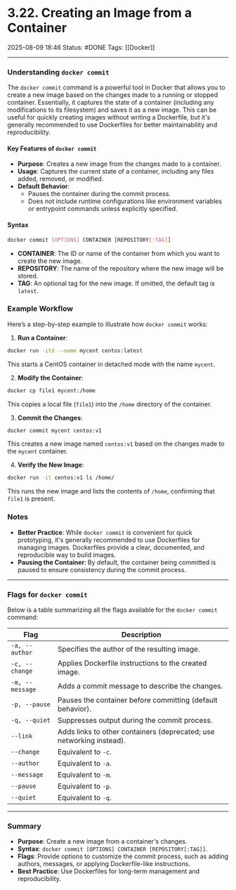 # 3.22. Creating an Image from a Container

2025-08-09 18:46
Status: #DONE 
Tags: [[Docker]]

---
### Understanding `docker commit`

The `docker commit` command is a powerful tool in Docker that allows you to create a new image based on the changes made to a running or stopped container. Essentially, it captures the state of a container (including any modifications to its filesystem) and saves it as a new image. This can be useful for quickly creating images without writing a Dockerfile, but it's generally recommended to use Dockerfiles for better maintainability and reproducibility.

#### Key Features of `docker commit`
- **Purpose**: Creates a new image from the changes made to a container.
- **Usage**: Captures the current state of a container, including any files added, removed, or modified.
- **Default Behavior**:
  - Pauses the container during the commit process.
  - Does not include runtime configurations like environment variables or entrypoint commands unless explicitly specified.

#### Syntax
```bash
docker commit [OPTIONS] CONTAINER [REPOSITORY[:TAG]]
```

- **CONTAINER**: The ID or name of the container from which you want to create the new image.
- **REPOSITORY**: The name of the repository where the new image will be stored.
- **TAG**: An optional tag for the new image. If omitted, the default tag is `latest`.

### Example Workflow

Here’s a step-by-step example to illustrate how `docker commit` works:

1. **Run a Container**:
```bash
docker run -itd --name mycent centos:latest
```
   This starts a CentOS container in detached mode with the name `mycent`.

2. **Modify the Container**:
```bash
docker cp file1 mycent:/home
```
   This copies a local file (`file1`) into the `/home` directory of the container.

3. **Commit the Changes**:
```bash
docker commit mycent centos:v1
```
   This creates a new image named `centos:v1` based on the changes made to the `mycent` container.

4. **Verify the New Image**:
```bash
docker run -it centos:v1 ls /home/
```
   This runs the new image and lists the contents of `/home`, confirming that `file1` is present.

### Notes
- **Better Practice**: While `docker commit` is convenient for quick prototyping, it's generally recommended to use Dockerfiles for managing images. Dockerfiles provide a clear, documented, and reproducible way to build images.
- **Pausing the Container**: By default, the container being committed is paused to ensure consistency during the commit process.

---

### Flags for `docker commit`

Below is a table summarizing all the flags available for the `docker commit` command:

| Flag            | Description                                                          |
| --------------- | -------------------------------------------------------------------- |
| `-a, --author`  | Specifies the author of the resulting image.                         |
| `-c, --change`  | Applies Dockerfile instructions to the created image.                |
| `-m, --message` | Adds a commit message to describe the changes.                       |
| `-p, --pause`   | Pauses the container before committing (default behavior).           |
| `-q, --quiet`   | Suppresses output during the commit process.                         |
| `--link`        | Adds links to other containers (deprecated; use networking instead). |
| `--change`      | Equivalent to `-c`.                                                  |
| `--author`      | Equivalent to `-a`.                                                  |
| `--message`     | Equivalent to `-m`.                                                  |
| `--pause`       | Equivalent to `-p`.                                                  |
| `--quiet`       | Equivalent to `-q`.                                                  |

---

### Summary

- **Purpose**: Create a new image from a container's changes.
- **Syntax**: `docker commit [OPTIONS] CONTAINER [REPOSITORY[:TAG]]`.
- **Flags**: Provide options to customize the commit process, such as adding authors, messages, or applying Dockerfile-like instructions.
- **Best Practice**: Use Dockerfiles for long-term management and reproducibility.